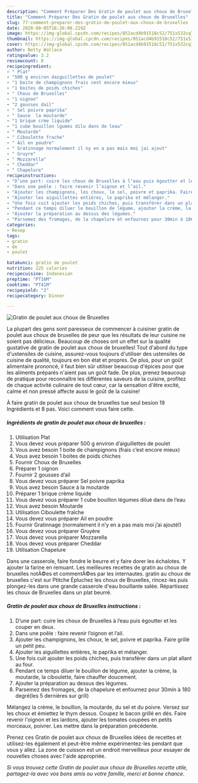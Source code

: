 ```yaml
---
description: "Comment Préparer Des Gratin de poulet aux choux de Bruxelles"
title: "Comment Préparer Des Gratin de poulet aux choux de Bruxelles"
slug: 77-comment-preparer-des-gratin-de-poulet-aux-choux-de-bruxelles
date: 2020-08-05T16:26:06.219Z
image: https://img-global.cpcdn.com/recipes/851acd4b91518c52/751x532cq70/gratin-de-poulet-aux-choux-de-bruxelles-photo-principale-de-la-recette.jpg
thumbnail: https://img-global.cpcdn.com/recipes/851acd4b91518c52/751x532cq70/gratin-de-poulet-aux-choux-de-bruxelles-photo-principale-de-la-recette.jpg
cover: https://img-global.cpcdn.com/recipes/851acd4b91518c52/751x532cq70/gratin-de-poulet-aux-choux-de-bruxelles-photo-principale-de-la-recette.jpg
author: Betty Wallace
ratingvalue: 3.2
reviewcount: 8
recipeingredient:
- " Plat"
- "500 g environ daiguillettes de poulet"
- "1 boite de champignons frais cest encore mieux"
- "1 boites de poids chiches"
- " Choux de Bruxelles"
- "1 oignon"
- "2 gousses dail"
- " Sel poivre paprika"
- " Sauce  la moutarde"
- "1 brique crme liquide"
- "1 cube bouillon lgumes dilu dans de leau"
- " Moutarde"
- " Ciboulette frache"
- " Ail en poudre"
- " Gratinnage normalement il ny en a pas mais moi jai ajout"
- " Gruyre"
- " Mozzarella"
- " Cheddar"
- " Chapelure"
recipeinstructions:
- "D’une part: cuire les choux de Bruxelles à l’eau puis égoutter et les couper en deux."
- "Dans une poêle : faire revenir l’oignon et l’ail."
- "Ajouter les champignons, les choux, le sel, poivre et paprika. Faire grillé un petit peu."
- "Ajouter les aiguillettes entières, le paprika et mélanger."
- "Une fois cuit ajouter les poids chiches, puis transférer dans un plat allant au four."
- "Pendant ce temps diluer le bouillon de légume, ajouter la crème, la moutarde, la ciboulette, faire chauffer doucement."
- "Ajouter la préparation au dessus des légumes."
- "Parsemez des fromages, de la chapelure et enfournez pour 30min à 180 degré(les 5 dernières sur grill)"
categories:
- Resep
tags:
- gratin
- de
- poulet

katakunci: gratin de poulet 
nutrition: 225 calories
recipecuisine: Indonesian
preptime: "PT16M"
cooktime: "PT41M"
recipeyield: "2"
recipecategory: Dinner

---
```



![Gratin de poulet aux choux de Bruxelles](https://img-global.cpcdn.com/recipes/851acd4b91518c52/751x532cq70/gratin-de-poulet-aux-choux-de-bruxelles-photo-principale-de-la-recette.jpg)

La plupart des gens sont paresseux de commencer à cuisiner gratin de poulet aux choux de bruxelles de peur que les résultats de leur cuisine ne soient pas délicieux. Beaucoup de choses ont un effet sur la qualité gustative de gratin de poulet aux choux de bruxelles! Tout d'abord du type d'ustensiles de cuisine, assurez-vous toujours d'utiliser des ustensiles de cuisine de qualité, toujours en bon état et propres. De plus, pour un goût alimentaire prononcé, il faut bien sûr utiliser beaucoup d'épices pour que les aliments préparés n'aient pas un goût fade. De plus, prenez beaucoup de pratique pour reconnaître les différentes saveurs de la cuisine, profitez de chaque activité culinaire de tout cœur, car la sensation d'être excité, calme et non pressé affecte aussi le goût de la cuisine!

<!--inarticleads1-->

À faire gratin de poulet aux choux de bruxelles tue seul besion 19 Ingrédients et 8 pas. Voici comment vous faire cette.

##### Ingrédients de gratin de poulet aux choux de bruxelles :

1. Utilisation  Plat
1. Vous devez vous préparer 500 g environ d’aiguillettes de poulet
1. Vous avez besoin 1 boite de champignons (frais c’est encore mieux)
1. Vous avez besoin 1 boites de poids chiches
1. Fournir  Choux de Bruxelles
1. Préparer 1 oignon
1. Fournir 2 gousses d’ail
1. Vous devez vous préparer  Sel poivre paprika
1. Vous avez besoin  Sauce à la moutarde
1. Préparer 1 brique crème liquide
1. Vous devez vous préparer 1 cube bouillon légumes dilué dans de l’eau
1. Vous avez besoin  Moutarde
1. Utilisation  Ciboulette fraîche
1. Vous devez vous préparer  Ail en poudre
1. Fournir  Gratinnage (normalement il n’y en a pas mais moi j’ai ajouté!)
1. Vous devez vous préparer  Gruyère
1. Vous devez vous préparer  Mozzarella
1. Vous devez vous préparer  Cheddar
1. Utilisation  Chapelure


Dans une casserole, faire fondre le beurre et y faire dorer les échalotes. Y ajouter la farine en remuant. Les meilleures recettes de gratin au choux de bruxelles notÃ©es et commentÃ©es par les internautes. gratin au choux de bruxelles c&#39;est sur Ptitche Épluchez les choux de Bruxelles, rincez-les puis plongez-les dans une grande casserole d&#39;eau bouillante salée. Répartissez les choux de Bruxelles dans un plat beurré. 

<!--inarticleads2-->

##### Gratin de poulet aux choux de Bruxelles instructions :

1. D’une part: cuire les choux de Bruxelles à l’eau puis égoutter et les couper en deux.
1. Dans une poêle : faire revenir l’oignon et l’ail.
1. Ajouter les champignons, les choux, le sel, poivre et paprika. Faire grillé un petit peu.
1. Ajouter les aiguillettes entières, le paprika et mélanger.
1. Une fois cuit ajouter les poids chiches, puis transférer dans un plat allant au four.
1. Pendant ce temps diluer le bouillon de légume, ajouter la crème, la moutarde, la ciboulette, faire chauffer doucement.
1. Ajouter la préparation au dessus des légumes.
1. Parsemez des fromages, de la chapelure et enfournez pour 30min à 180 degré(les 5 dernières sur grill)


Mélangez la crème, le bouillon, la moutarde, du sel et du poivre. Versez sur les choux et émiettez le thym dessus. Coupez le bacon grillé en dés. Faire revenir l&#39;oignon et les lardons, ajouter les tomates coupées en petits morceaux, poivrer. Les mettre dans la préparation précédente. 

<!--inarticleads1-->

<p>
Prenez ces Gratin de poulet aux choux de Bruxelles idées de recettes et utilisez-les également et peut-être même expérimentez-les pendant que vous y allez. La zone de cuisson est un endroit merveilleux pour essayer de nouvelles choses avec l'aide appropriée.
</p>

<p>
<i>Si vous trouvez cette Gratin de poulet aux choux de Bruxelles recette utile, partagez-la avec vos bons amis ou votre famille, merci et bonne chance.</i>
</p>
